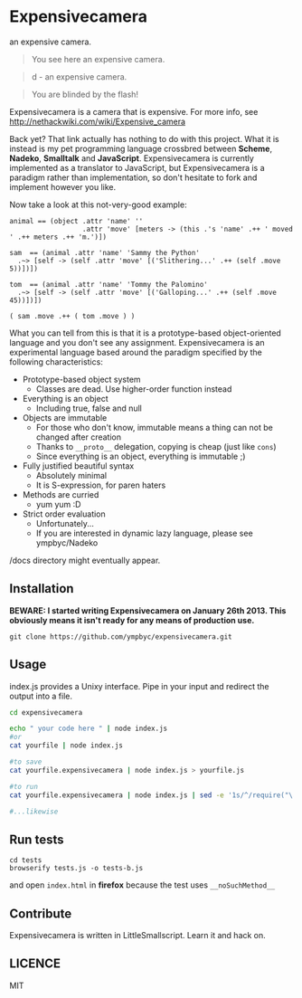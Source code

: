 Expensivecamera
===============

an expensive camera.

> You see here an expensive camera.

> d - an expensive camera.

> You are blinded by the flash!

Expensivecamera is a camera that is expensive. For more info, see http://nethackwiki.com/wiki/Expensive_camera



Back yet? That link actually has nothing to do with this project. What it is instead is my pet programming language crossbred between **Scheme**, **Nadeko**, **Smalltalk** and **JavaScript**. Expensivecamera is currently implemented as a translator to JavaScript, but Expensivecamera is a paradigm rather than implementation, so don't hesitate to fork and implement however you like.

Now take a look at this not-very-good example:

```
animal == (object .attr 'name' ''
                  .attr 'move' [meters -> (this .'s 'name' .++ ' moved ' .++ meters .++ 'm.')])

sam  == (animal .attr 'name' 'Sammy the Python'
  .~> [self -> (self .attr 'move' [('Slithering...' .++ (self .move 5))])])

tom  == (animal .attr 'name' 'Tommy the Palomino'
  .~> [self -> (self .attr 'move' [('Galloping...' .++ (self .move 45))])])

( sam .move .++ ( tom .move ) )
```

What you can tell from this is that it is a prototype-based object-oriented language and you don't see any assignment.
Expensivecamera is an experimental language based around the paradigm specified  by the following characteristics:

+ Prototype-based object system
  + Classes are dead. Use higher-order function instead
+ Everything is an object
  + Including true, false and null
+ Objects are immutable
  + For those who don't know, immutable means a thing can not be changed after creation
  + Thanks to `__proto__` delegation, copying is cheap (just like `cons`)
  + Since everything is an object, everything is immutable ;)
+ Fully justified beautiful syntax
  + Absolutely minimal
  + It is S-expression, for paren haters
+ Methods are curried
  + yum yum :D
+ Strict order evaluation
  + Unfortunately...
  + If you are interested in dynamic lazy language, please see ympbyc/Nadeko

/docs directory might eventually appear.

Installation
------------

**BEWARE: I started writing Expensivecamera on January 26th 2013. This obviously means it isn't ready for any means of production use.**

```
git clone https://github.com/ympbyc/expensivecamera.git
```

Usage
-----

index.js provides a Unixy interface. Pipe in your input and redirect the output into a file.

```bash
cd expensivecamera

echo " your code here " | node index.js
#or
cat yourfile | node index.js

#to save
cat yourfile.expensivecamera | node index.js > yourfile.js

#to run
cat yourfile.expensivecamera | node index.js | sed -e '1s/^/require("\.\/lib\/o_O-p");/g' | node -p

#...likewise
```

Run tests
---------

```
cd tests
browserify tests.js -o tests-b.js
```

and open `index.html` in **firefox** because the test uses `__noSuchMethod__`


Contribute
----------

Expensivecamera is written in LittleSmallscript. Learn it and hack on.

LICENCE
-------

MIT
